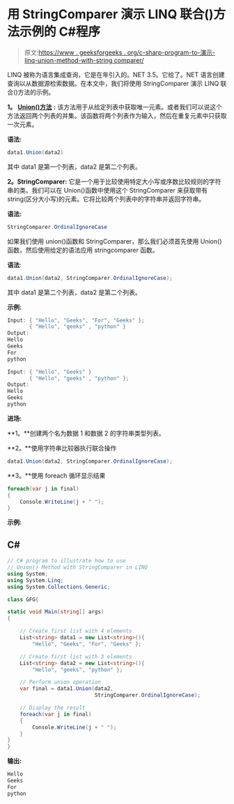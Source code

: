 # 用 StringComparer 演示 LINQ 联合()方法示例的 C#程序

> 原文:[https://www . geeksforgeeks . org/c-sharp-program-to-演示-linq-union-method-with-string comparer/](https://www.geeksforgeeks.org/c-sharp-program-to-demonstrate-the-example-of-linq-union-method-with-stringcomparer/)

LINQ 被称为语言集成查询，它是在年引入的。NET 3.5。它给了。NET 语言创建查询以从数据源检索数据。在本文中，我们将使用 StringComparer 演示 LINQ 联合()方法的示例。

**1。** [**Union()方法**](https://www.geeksforgeeks.org/linq-set-operator-union/) **:** 该方法用于从给定列表中获取唯一元素。或者我们可以说这个方法返回两个列表的并集。该函数将两个列表作为输入，然后在重复元素中只获取一次元素。

**语法:**

```cs
data1.Union(data2)
```

其中 data1 是第一个列表，data2 是第二个列表。

**2。StringComparer:** 它是一个用于比较使用特定大小写或序数比较规则的字符串的类。我们可以在 Union()函数中使用这个 StringComparer 来获取带有 string(区分大小写)的元素。它将比较两个列表中的字符串并返回字符串。

**语法:**

```cs
StringComparer.OrdinalIgnoreCase
```

如果我们使用 union()函数和 StringComparer，那么我们必须首先使用 Union()函数，然后使用给定的语法应用 stringcomparer 函数。

**语法**:

```cs
data1.Union(data2, StringComparer.OrdinalIgnoreCase);
```

其中 data1 是第二个列表，data2 是第二个列表。

**示例:**

```cs
Input: { "Hello", "Geeks", "For", "Geeks" };
       { "Hello", "geeks" , "python" }
Output:
Hello 
Geeks 
For 
python 

Input: { "Hello", "Geeks" }
       { "Hello", "geeks" , "python" };
Output:
Hello 
Geeks 
python
```

**进场:**

**1。**创建两个名为数据 1 和数据 2 的字符串类型列表。

**2。**使用字符串比较器执行联合操作

```cs
data1.Union(data2, StringComparer.OrdinalIgnoreCase);
```

**3。**使用 foreach 循环显示结果

```cs
foreach(var j in final)
{
    Console.WriteLine(j + " ");
} 
```

**示例:**

## C#

```cs
// C# program to illustrate how to use
// Union() Method with StringComparer in LINQ
using System;
using System.Linq;
using System.Collections.Generic;

class GFG{

static void Main(string[] args)
{

    // Create first list with 4 elements
    List<string> data1 = new List<string>(){
        "Hello", "Geeks", "For", "Geeks" };

    // Create first list with 3 elements
    List<string> data2 = new List<string>(){
        "Hello", "geeks", "python" };

    // Perform union operation
    var final = data1.Union(data2,
                            StringComparer.OrdinalIgnoreCase);

    // Display the result
    foreach(var j in final)
    {
        Console.WriteLine(j + " ");
    }
}
}
```

**输出:**

```cs
Hello 
Geeks 
For 
python 
```